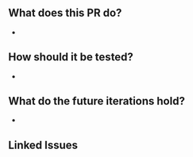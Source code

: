 ## What does this PR do?

-

## How should it be tested?

-

## What do the future iterations hold?

-

## Linked Issues
